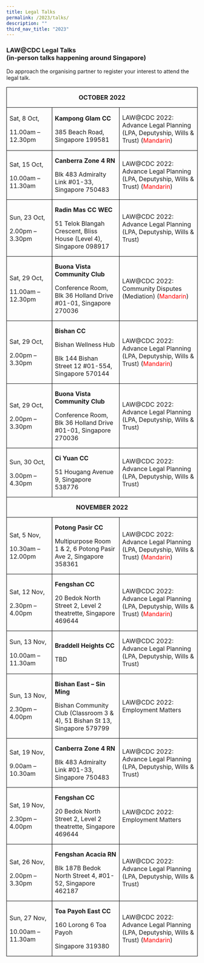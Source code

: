 ```yaml
---
title: Legal Talks
permalink: /2023/talks/
description: ""
third_nav_title: "2023"
---
```

### LAW@CDC Legal Talks <br>(in-person talks happening around Singapore)

Do approach the organising partner to register your interest to attend the legal talk.

     
<table style="border-collapse:collapse;mso-yfti-tbllook:1184;mso-padding-alt:0cm 0cm 0cm 0cm" cellpadding="0" cellspacing="0" border="0" class="MsoNormalTable"><tbody><tr style="mso-yfti-irow:0;mso-yfti-firstrow:yes"><td style="width:538.25pt;border:solid windowtext 1.0pt;
  padding:0cm 5.4pt 0cm 5.4pt" colspan="3" width="718"><p style="text-align:center" align="center" class="MsoNormal"><b><span style="font-size:12.0pt">OCTOBER 2022</span></b></p></td></tr><tr style="mso-yfti-irow:1"><td style="width:113.0pt;border:solid windowtext 1.0pt;border-top:
  none;padding:0cm 5.4pt 0cm 5.4pt" width="151"><p class="MsoNormal"><span style="font-size:12.0pt">Sat, 8 Oct,</span></p><p class="MsoNormal"><span style="font-size:12.0pt">11.00am – 12.30pm</span></p></td><td style="width:184.3pt;border-top:none;border-left:none;
  border-bottom:solid windowtext 1.0pt;border-right:solid windowtext 1.0pt;
  padding:0cm 5.4pt 0cm 5.4pt" width="246"><p class="MsoNormal"><b><span style="font-size:12.0pt">Kampong Glam CC</span></b></p><p class="MsoNormal"><span style="font-size:12.0pt">385 Beach Road, Singapore 199581</span></p></td><td style="width:240.95pt;border-top:none;border-left:none;
  border-bottom:solid windowtext 1.0pt;border-right:solid windowtext 1.0pt;
  padding:0cm 5.4pt 0cm 5.4pt" width="321"><p class="MsoNormal"><span style="font-size:12.0pt">LAW@CDC 2022: Advance Legal Planning (LPA, Deputyship, Wills &amp; Trust) (<span style="color:red">Mandarin</span>)</span></p></td></tr><tr style="mso-yfti-irow:2"><td style="width:113.0pt;border:solid windowtext 1.0pt;border-top:
  none;padding:0cm 5.4pt 0cm 5.4pt" width="151"><p class="MsoNormal"><span style="font-size:12.0pt">Sat, 15 Oct,</span></p><p class="MsoNormal"><span style="font-size:12.0pt">10.00am – 11.30am</span></p></td><td style="width:184.3pt;border-top:none;border-left:none;
  border-bottom:solid windowtext 1.0pt;border-right:solid windowtext 1.0pt;
  padding:0cm 5.4pt 0cm 5.4pt" width="246"><p class="MsoNormal"><b><span style="font-size:12.0pt">Canberra Zone 4 RN</span></b></p><p class="MsoNormal"><span style="font-size:12.0pt">Blk 483 Admiralty Link #01-33, Singapore 750483</span></p></td><td style="width:240.95pt;border-top:none;border-left:none;
  border-bottom:solid windowtext 1.0pt;border-right:solid windowtext 1.0pt;
  padding:0cm 5.4pt 0cm 5.4pt" width="321"><p class="MsoNormal"><span style="font-size:12.0pt">LAW@CDC 2022: Advance Legal Planning (LPA, Deputyship, Wills &amp; Trust) (<span style="color:red">Mandarin</span>)</span></p></td></tr><tr style="mso-yfti-irow:3"><td style="width:113.0pt;border:solid windowtext 1.0pt;border-top:
  none;padding:0cm 5.4pt 0cm 5.4pt" width="151"><p class="MsoNormal"><span style="font-size:12.0pt">Sun, 23 Oct,</span></p><p class="MsoNormal"><span style="font-size:12.0pt">2.00pm – 3.30pm</span></p></td><td style="width:184.3pt;border-top:none;border-left:none;
  border-bottom:solid windowtext 1.0pt;border-right:solid windowtext 1.0pt;
  padding:0cm 5.4pt 0cm 5.4pt" width="246"><p class="MsoNormal"><b><span style="font-size:12.0pt">Radin Mas CC WEC</span></b></p><p class="MsoNormal"><span style="font-size:12.0pt">51 Telok Blangah Crescent, Bliss House (Level 4), Singapore 098917</span></p></td><td style="width:240.95pt;border-top:none;border-left:none;
  border-bottom:solid windowtext 1.0pt;border-right:solid windowtext 1.0pt;
  padding:0cm 5.4pt 0cm 5.4pt" width="321"><p class="MsoNormal"><span style="font-size:12.0pt">LAW@CDC 2022: Advance Legal Planning (LPA, Deputyship, Wills &amp; Trust)</span></p></td></tr><tr style="mso-yfti-irow:4"><td style="width:113.0pt;border:solid windowtext 1.0pt;border-top:
  none;padding:0cm 5.4pt 0cm 5.4pt" width="151"><p class="MsoNormal"><span style="font-size:12.0pt">Sat, 29 Oct,</span></p><p class="MsoNormal"><span style="font-size:12.0pt">11.00am – 12.30pm</span></p></td><td style="width:184.3pt;border-top:none;border-left:none;
  border-bottom:solid windowtext 1.0pt;border-right:solid windowtext 1.0pt;
  padding:0cm 5.4pt 0cm 5.4pt" width="246"><p class="MsoNormal"><b><span style="font-size:12.0pt">Buona Vista Community Club</span></b></p><p class="MsoNormal"><span style="font-size:12.0pt">Conference Room, Blk 36 Holland Drive #01-01, Singapore 270036</span></p></td><td style="width:240.95pt;border-top:none;border-left:none;
  border-bottom:solid windowtext 1.0pt;border-right:solid windowtext 1.0pt;
  padding:0cm 5.4pt 0cm 5.4pt" width="321"><p class="MsoNormal"><span style="font-size:12.0pt">LAW@CDC 2022: Community Disputes (Mediation) (<span style="color:red">Mandarin</span>)</span></p></td></tr><tr style="mso-yfti-irow:5"><td style="width:113.0pt;border:solid windowtext 1.0pt;border-top:
  none;padding:0cm 5.4pt 0cm 5.4pt" width="151"><p class="MsoNormal"><span style="font-size:12.0pt">Sat, 29 Oct,</span></p><p class="MsoNormal"><span style="font-size:12.0pt">2.00pm – 3.30pm</span></p></td><td style="width:184.3pt;border-top:none;border-left:none;
  border-bottom:solid windowtext 1.0pt;border-right:solid windowtext 1.0pt;
  padding:0cm 5.4pt 0cm 5.4pt" width="246"><p class="MsoNormal"><b><span style="font-size:12.0pt">Bishan CC</span></b></p><p class="MsoNormal"><span style="font-size:12.0pt">Bishan Wellness Hub</span></p><p class="MsoNormal"><span style="font-size:12.0pt">Blk 144 Bishan Street 12 #01-554, Singapore 570144</span></p></td><td style="width:240.95pt;border-top:none;border-left:none;
  border-bottom:solid windowtext 1.0pt;border-right:solid windowtext 1.0pt;
  padding:0cm 5.4pt 0cm 5.4pt" width="321"><p class="MsoNormal"><span style="font-size:12.0pt">LAW@CDC 2022: Advance Legal Planning (LPA, Deputyship, Wills &amp; Trust) (<span style="color:red">Mandarin</span>)</span></p></td></tr><tr style="mso-yfti-irow:6"><td style="width:113.0pt;border:solid windowtext 1.0pt;border-top:
  none;padding:0cm 5.4pt 0cm 5.4pt" width="151"><p class="MsoNormal"><span style="font-size:12.0pt">Sat, 29 Oct,</span></p><p class="MsoNormal"><span style="font-size:12.0pt">2.00pm – 3.30pm</span></p></td><td style="width:184.3pt;border-top:none;border-left:none;
  border-bottom:solid windowtext 1.0pt;border-right:solid windowtext 1.0pt;
  padding:0cm 5.4pt 0cm 5.4pt" width="246"><p class="MsoNormal"><b><span style="font-size:12.0pt">Buona Vista Community Club</span></b></p><p class="MsoNormal"><span style="font-size:12.0pt">Conference Room, Blk 36 Holland Drive #01-01, Singapore 270036</span></p></td><td style="width:240.95pt;border-top:none;border-left:none;
  border-bottom:solid windowtext 1.0pt;border-right:solid windowtext 1.0pt;
  padding:0cm 5.4pt 0cm 5.4pt" width="321"><p class="MsoNormal"><span style="font-size:12.0pt">LAW@CDC 2022: Advance Legal Planning (LPA, Deputyship, Wills &amp; Trust)</span></p></td></tr><tr style="mso-yfti-irow:7"><td style="width:113.0pt;border:solid windowtext 1.0pt;border-top:
  none;padding:0cm 5.4pt 0cm 5.4pt" width="151"><p class="MsoNormal"><span style="font-size:12.0pt">Sun, 30 Oct,</span></p><p class="MsoNormal"><span style="font-size:12.0pt">3.00pm – 4.30pm</span></p></td><td style="width:184.3pt;border-top:none;border-left:none;
  border-bottom:solid windowtext 1.0pt;border-right:solid windowtext 1.0pt;
  padding:0cm 5.4pt 0cm 5.4pt" width="246"><p class="MsoNormal"><b><span style="font-size:12.0pt">Ci Yuan CC</span></b></p><p class="MsoNormal"><span style="font-size:12.0pt">51 Hougang Avenue 9, Singapore 538776</span></p></td><td style="width:240.95pt;border-top:none;border-left:none;
  border-bottom:solid windowtext 1.0pt;border-right:solid windowtext 1.0pt;
  padding:0cm 5.4pt 0cm 5.4pt" width="321"><p class="MsoNormal"><span style="font-size:12.0pt">LAW@CDC 2022: Advance Legal Planning (LPA, Deputyship, Wills &amp; Trust)</span></p></td></tr><tr style="mso-yfti-irow:8"><td style="width:538.25pt;border:solid windowtext 1.0pt;
  border-top:none;padding:0cm 5.4pt 0cm 5.4pt" colspan="3" width="718"><p style="text-align:center" align="center" class="MsoNormal"><b><span style="font-size:12.0pt">NOVEMBER 2022</span></b></p></td></tr><tr style="mso-yfti-irow:9"><td style="width:113.0pt;border:solid windowtext 1.0pt;border-top:
  none;padding:0cm 5.4pt 0cm 5.4pt" width="151"><p class="MsoNormal"><span style="font-size:12.0pt">Sat, 5 Nov,</span></p><p class="MsoNormal"><span style="font-size:12.0pt">10.30am – 12.00pm</span></p></td><td style="width:184.3pt;border-top:none;border-left:none;
  border-bottom:solid windowtext 1.0pt;border-right:solid windowtext 1.0pt;
  padding:0cm 5.4pt 0cm 5.4pt" width="246"><p class="MsoNormal"><b><span style="font-size:12.0pt">Potong Pasir CC</span></b></p><p class="MsoNormal"><span style="font-size:12.0pt">Multipurpose Room 1 &amp; 2, 6 Potong Pasir Ave 2, Singapore 358361</span></p></td><td style="width:240.95pt;border-top:none;border-left:none;
  border-bottom:solid windowtext 1.0pt;border-right:solid windowtext 1.0pt;
  padding:0cm 5.4pt 0cm 5.4pt" width="321"><p class="MsoNormal"><span style="font-size:12.0pt">LAW@CDC 2022: Advance Legal Planning (LPA, Deputyship, Wills &amp; Trust) (<span style="color:red">Mandarin</span>)</span></p></td></tr><tr style="mso-yfti-irow:10"><td style="width:113.0pt;border:solid windowtext 1.0pt;border-top:
  none;padding:0cm 5.4pt 0cm 5.4pt" width="151"><p class="MsoNormal"><span style="font-size:12.0pt">Sat, 12 Nov,</span></p><p class="MsoNormal"><span style="font-size:12.0pt">2.30pm – 4.00pm</span></p></td><td style="width:184.3pt;border-top:none;border-left:none;
  border-bottom:solid windowtext 1.0pt;border-right:solid windowtext 1.0pt;
  padding:0cm 5.4pt 0cm 5.4pt" width="246"><p class="MsoNormal"><b><span style="font-size:12.0pt">Fengshan CC</span></b></p><p class="MsoNormal"><span style="font-size:12.0pt">20 Bedok North Street 2, Level 2 theatrette, Singapore 469644</span></p></td><td style="width:240.95pt;border-top:none;border-left:none;
  border-bottom:solid windowtext 1.0pt;border-right:solid windowtext 1.0pt;
  padding:0cm 5.4pt 0cm 5.4pt" width="321"><p class="MsoNormal"><span style="font-size:12.0pt">LAW@CDC 2022: Advance Legal Planning (LPA, Deputyship, Wills &amp; Trust) (<span style="color:red">Mandarin</span>)</span></p></td></tr><tr style="mso-yfti-irow:11"><td style="width:113.0pt;border:solid windowtext 1.0pt;border-top:
  none;padding:0cm 5.4pt 0cm 5.4pt" width="151"><p class="MsoNormal"><span style="font-size:12.0pt">Sun, 13 Nov,</span></p><p class="MsoNormal"><span style="font-size:12.0pt">10.00am – 11.30am</span></p></td><td style="width:184.3pt;border-top:none;border-left:none;
  border-bottom:solid windowtext 1.0pt;border-right:solid windowtext 1.0pt;
  padding:0cm 5.4pt 0cm 5.4pt" width="246"><p class="MsoNormal"><b><span style="font-size:12.0pt">Braddell Heights CC</span></b></p><p class="MsoNormal"><span style="font-size:12.0pt">TBD</span></p></td><td style="width:240.95pt;border-top:none;border-left:none;
  border-bottom:solid windowtext 1.0pt;border-right:solid windowtext 1.0pt;
  padding:0cm 5.4pt 0cm 5.4pt" width="321"><p class="MsoNormal"><span style="font-size:12.0pt">LAW@CDC 2022: Advance Legal Planning (LPA, Deputyship, Wills &amp; Trust)</span></p></td></tr><tr style="mso-yfti-irow:12"><td style="width:113.0pt;border:solid windowtext 1.0pt;border-top:
  none;padding:0cm 5.4pt 0cm 5.4pt" width="151"><p class="MsoNormal"><span style="font-size:12.0pt">Sun, 13 Nov,</span></p><p class="MsoNormal"><span style="font-size:12.0pt">2.30pm – 4.00pm</span></p></td><td style="width:184.3pt;border-top:none;border-left:none;
  border-bottom:solid windowtext 1.0pt;border-right:solid windowtext 1.0pt;
  padding:0cm 5.4pt 0cm 5.4pt" width="246"><p class="MsoNormal"><b><span style="font-size:12.0pt">Bishan East – Sin Ming</span></b></p><p class="MsoNormal"><span style="font-size:12.0pt">Bishan Community Club (Classroom 3 &amp; 4), 51 Bishan St 13, Singapore 579799</span></p></td><td style="width:240.95pt;border-top:none;border-left:none;
  border-bottom:solid windowtext 1.0pt;border-right:solid windowtext 1.0pt;
  padding:0cm 5.4pt 0cm 5.4pt" width="321"><p class="MsoNormal"><span style="font-size:12.0pt">LAW@CDC 2022: Employment Matters</span></p></td></tr><tr style="mso-yfti-irow:13"><td style="width:113.0pt;border:solid windowtext 1.0pt;border-top:
  none;padding:0cm 5.4pt 0cm 5.4pt" width="151"><p class="MsoNormal"><span style="font-size:12.0pt">Sat, 19 Nov,</span></p><p class="MsoNormal"><span style="font-size:12.0pt">9.00am – 10.30am</span></p></td><td style="width:184.3pt;border-top:none;border-left:none;
  border-bottom:solid windowtext 1.0pt;border-right:solid windowtext 1.0pt;
  padding:0cm 5.4pt 0cm 5.4pt" width="246"><p class="MsoNormal"><b><span style="font-size:12.0pt">Canberra Zone 4 RN</span></b></p><p class="MsoNormal"><span style="font-size:12.0pt">Blk 483 Admiralty Link #01-33, Singapore 750483</span></p></td><td style="width:240.95pt;border-top:none;border-left:none;
  border-bottom:solid windowtext 1.0pt;border-right:solid windowtext 1.0pt;
  padding:0cm 5.4pt 0cm 5.4pt" width="321"><p class="MsoNormal"><span style="font-size:12.0pt">LAW@CDC 2022: Advance Legal Planning (LPA, Deputyship, Wills &amp; Trust)</span></p></td></tr><tr style="mso-yfti-irow:14"><td style="width:113.0pt;border:solid windowtext 1.0pt;border-top:
  none;padding:0cm 5.4pt 0cm 5.4pt" width="151"><p class="MsoNormal"><span style="font-size:12.0pt">Sat, 19 Nov,</span></p><p class="MsoNormal"><span style="font-size:12.0pt">2.30pm – 4.00pm</span></p></td><td style="width:184.3pt;border-top:none;border-left:none;
  border-bottom:solid windowtext 1.0pt;border-right:solid windowtext 1.0pt;
  padding:0cm 5.4pt 0cm 5.4pt" width="246"><p class="MsoNormal"><b><span style="font-size:12.0pt">Fengshan CC</span></b></p><p class="MsoNormal"><span style="font-size:12.0pt">20 Bedok North Street 2, Level 2 theatrette, Singapore 469644</span></p></td><td style="width:240.95pt;border-top:none;border-left:none;
  border-bottom:solid windowtext 1.0pt;border-right:solid windowtext 1.0pt;
  padding:0cm 5.4pt 0cm 5.4pt" width="321"><p class="MsoNormal"><span style="font-size:12.0pt">LAW@CDC 2022: Employment Matters</span></p></td></tr><tr style="mso-yfti-irow:15"><td style="width:113.0pt;border:solid windowtext 1.0pt;border-top:
  none;padding:0cm 5.4pt 0cm 5.4pt" width="151"><p class="MsoNormal"><span style="font-size:12.0pt">Sat, 26 Nov,</span></p><p class="MsoNormal"><span style="font-size:12.0pt">2.00pm – 3.30pm</span></p></td><td style="width:184.3pt;border-top:none;border-left:none;
  border-bottom:solid windowtext 1.0pt;border-right:solid windowtext 1.0pt;
  padding:0cm 5.4pt 0cm 5.4pt" width="246"><p class="MsoNormal"><b><span style="font-size:12.0pt">Fengshan Acacia RN</span></b></p><p class="MsoNormal"><span style="font-size:12.0pt">Blk 187B Bedok North Street 4, #01-52, Singapore 462187</span></p></td><td style="width:240.95pt;border-top:none;border-left:none;
  border-bottom:solid windowtext 1.0pt;border-right:solid windowtext 1.0pt;
  padding:0cm 5.4pt 0cm 5.4pt" width="321"><p class="MsoNormal"><span style="font-size:12.0pt">LAW@CDC 2022: Advance Legal Planning (LPA, Deputyship, Wills &amp; Trust)</span></p></td></tr><tr style="mso-yfti-irow:16;mso-yfti-lastrow:yes"><td style="width:113.0pt;border:solid windowtext 1.0pt;border-top:
  none;padding:0cm 5.4pt 0cm 5.4pt" width="151"><p class="MsoNormal"><span style="font-size:12.0pt">Sun, 27 Nov,</span></p><p class="MsoNormal"><span style="font-size:12.0pt">10.00am – 11.30am</span></p></td><td style="width:184.3pt;border-top:none;border-left:none;
  border-bottom:solid windowtext 1.0pt;border-right:solid windowtext 1.0pt;
  padding:0cm 5.4pt 0cm 5.4pt" width="246"><p class="MsoNormal"><b><span style="font-size:12.0pt">Toa Payoh East CC</span></b></p><p class="MsoNormal"><span style="font-size:12.0pt">160 Lorong 6 Toa Payoh</span></p><p class="MsoNormal"><span style="font-size:12.0pt">Singapore 319380</span></p></td><td style="width:240.95pt;border-top:none;border-left:none;
  border-bottom:solid windowtext 1.0pt;border-right:solid windowtext 1.0pt;
  padding:0cm 5.4pt 0cm 5.4pt" width="321"><p class="MsoNormal"><span style="font-size:12.0pt">LAW@CDC 2022: Advance Legal Planning (LPA, Deputyship, Wills &amp; Trust) (<span style="color:red">Mandarin</span>)</span></p></td></tr></tbody></table>